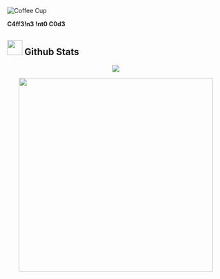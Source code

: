 ![Coffee Cup](https://upload.wikimedia.org/wikipedia/commons/thumb/4/45/A_small_cup_of_coffee.JPG/320px-A_small_cup_of_coffee.JPG)

**C4ff3!n3 !nt0 C0d3**



## <img src="https://media.giphy.com/media/iY8CRBdQXODJSCERIr/giphy.gif" width="35"><b> Github Stats </b>


<p align="center">
  <img align="center" src="https://github-readme-streak-stats.herokuapp.com/?user=houimliraed&theme=dark&hide_border=true&background=000000&stroke=130F40&ring=7A7ADB&fire=2234AE&currStreakLabel=7A7ADB&sideNums=D3D3D3&currStreakNum=7A7ADB&sideLabels=D3D3D3&dates=D3D3D3" />

</p>

<div align="center">

<a href="https://github.com/houimliraed/">
  <img src="https://github-readme-stats.vercel.app/api?username=houimliraed&include_all_commits=true&count_private=true&show_icons=true&line_height=20&title_color=7A7ADB&icon_color=2234AE&text_color=D3D3D3&bg_color=0,000000,130F40" width="450"/>

 </a>
</div>
</br>
